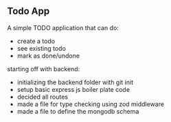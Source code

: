 ## Todo App
A simple TODO application that can do:

- create a todo
- see existing todo
- mark as done/undone 

starting off with backend:
- initializing the backend folder with git init
- setup basic express js boiler plate code 
- decided all routes 
- made a file for type checking using zod middleware
- made a file to define the mongodb schema 